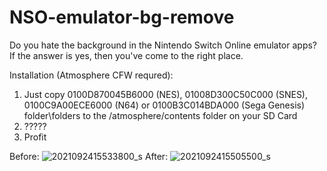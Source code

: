 # NSO-emulator-bg-remove
Do you hate the background in the Nintendo Switch Online emulator apps? If the answer is yes, then you've come to the right place.

Installation (Atmosphere CFW requred):
1. Just copy 0100D870045B6000 (NES), 01008D300C50C000 (SNES), 0100C9A00ECE6000 (N64) or 0100B3C014BDA000 (Sega Genesis) folder\folders to the /atmosphere/contents folder on your SD Card
2. ?????
3. Profit

Before:
![2021092415533800_s](https://user-images.githubusercontent.com/34245941/134686724-30931534-bece-47bf-a07c-d182651f9ec0.jpg)
After:
![2021092415505500_s](https://user-images.githubusercontent.com/34245941/134686731-7f134314-12fb-4833-a72f-f4fae6a266e5.jpg)
